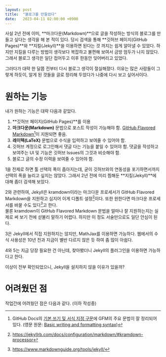 ```yaml
---
layout: post
title:  "블로그를 만들었다"
date:   2023-04-11 02:00:00 +0900
---
```

사실 2년 전에 이미, **마크다운\(Markdown\)**으로 글을 작성하는 방식의 블로그를 만들고 싶다는 생각을 해 본 적이 있다.
당시 검색을 통해 **깃허브 페이지\(GitHub Pages\)**와 **지킬\(Jekyll\)**을 이용하면 된다는 것 까지는 쉽게 알아낼 수 있었다. 하지만 지킬을 다루는 방법이 생각보다 복잡하고 불편해 보여서 금방 엄두가 나지 않았다. 그래서 블로그 생각은 일단 접어두고 이후 한동안 잊어버리고 있었다.

그러다가 대략 한 달쯤 전부터 다시 블로그 생각이 절실해졌다. 이유는 많은 사람들이 그렇게 하듯이, 알게 된 것들을 글로 정리해 두었다가 나중에 다시 보고 싶어서이다.

# 원하는 기능

내가 원하는 기능은 대략 다음과 같았다.

1. **깃허브 페이지\(GitHub Pages\)**를 이용
2. **마크다운\(Markdown\)** 문법으로 포스트 작성이 가능해야 함. [GitHub Flavored Markdown][gfm][^gfm1]이 지원되면 좋음.
3. **레이텍\(LaTeX\)** 문법으로 수식을 입력하고 보여줄 수 있어야 함.
4. 깃허브 계정으로 로그인해서 댓글 다는 기능을 붙일 수 있어야 함. 댓글을 작성하고 보여주는 UI 및 기능은 깃허브 Issues의 그것과 비슷해야 함.
5. 블로그 글의 수정 이력을 보여줄 수 있어야 함.

[gfm]: https://github.github.com/gfm/
[^gfm1]: GitHub Docs의 [기본 쓰기 및 서식 지정 구문](https://docs.github.com/ko/get-started/writing-on-github/getting-started-with-writing-and-formatting-on-github/basic-writing-and-formatting-syntax)에 GFM의 주요 문법이 잘 정리되어 있다. \(영문 원문: [Basic writing and formatting syntax](https://docs.github.com/en/get-started/writing-on-github/getting-started-with-writing-and-formatting-on-github/basic-writing-and-formatting-syntax)\) 

1을 전제로 하면 툴 선택의 폭이 좁아지는데, 굳이 깃허브와의 연동성을 포기하면서까지 선택의 폭을 늘리고 싶지는 않았다. 그래서 2년 전에 미리 찜해둔 **지킬\(Jekyll\)**에 대해 좀더 검색해 보았다.

2와 관련하여, Jekyll은 kramdown이라는 마크다운 프로세서가 GitHub Flavored Markdown을 지원하고 심지어 이게 디폴트 설정[^kramdown1]이다. 또한 원한다면 마크다운 프로세서를 바꿀 수도 있다[^kramdown2]고 한다.\
물론 kramdown이 GitHub Flavored Markdown 문법을 얼마나 잘 지원하는지는 실제로 써 보기 전에 섣불리 말하기 어렵다. 하지만 이 정도 서술만으로도 일단 안심이 된다. 

[^kramdown1]: <https://jekyllrb.com/docs/configuration/markdown/#kramdown-processor>
[^kramdown2]: <https://www.markdownguide.org/tools/jekyll/>

3은 Jekyll에서 직접 지원하지는 않지만, MathJax를 이용하면 가능하다. 웹에서의 수식 사용성은 10년 전과 지금이 별반 다르지 않은 듯 하여 좀 많이 아쉽다.

4와 5는 지금 당장 필요한 건 아닌데, 찾아봤더니 Jekyll의 플러그인을 이용하면 가능하다고 한다.

이상이 전부 확인되었으니, Jekyll을 설치하지 않을 이유가 있을까?

# 어려웠던 점

작업간에 어려웠던 점은 다음과 같다. (이하 작성중)




